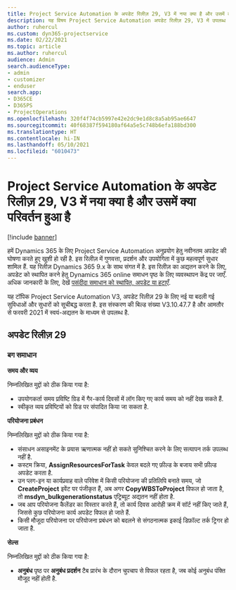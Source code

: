 ```yaml
---
title: Project Service Automation के अपडेट रिलीज़ 29, V3 में नया क्या है और उसमें क्या परिवर्तन हुआ है
description: यह विषय Project Service Automation अपडेट रिलीज़ 29, V3 में उपलब्ध सुविधाओं और सुधारों को सूचीबद्ध करता है.
author: ruhercul
ms.custom: dyn365-projectservice
ms.date: 02/22/2021
ms.topic: article
ms.author: ruhercul
audience: Admin
search.audienceType:
- admin
- customizer
- enduser
search.app:
- D365CE
- D365PS
- ProjectOperations
ms.openlocfilehash: 320f4f74cb5997e42e2dc9e1d8c8a5ab95ae6647
ms.sourcegitcommit: 40f68387f594180af64a5e5c748b6efa188bd300
ms.translationtype: HT
ms.contentlocale: hi-IN
ms.lasthandoff: 05/10/2021
ms.locfileid: "6010473"
---
```

# <a name="whats-new-or-changed-in-project-service-automation-update-release-29-v3"></a>Project Service Automation के अपडेट रिलीज़ 29, V3 में नया क्या है और उसमें क्या परिवर्तन हुआ है

[!include [banner](../includes/psa-now-project-operations.md)]

हमें Dynamics 365 के लिए Project Service Automation अनुप्रयोग हेतु नवीनतम अपडेट की घोषणा करते हुए खुशी हो रही है. इस रिलीज़ में गुणवत्ता, प्रदर्शन और उपयोगिता में कुछ महत्वपूर्ण सुधार शामिल हैं. यह रिलीज़ Dynamics 365 9.x के साथ संगत में है. इस रिलीज़ का अद्यतन करने के लिए, अपडेट को स्थापित करने हेतु Dynamics 365 online समाधन पृष्ठ के लिए व्यवस्थापन केंद्र पर जाएँ. अधिक जानकारी के लिए, देखें [पसंदीदा समाधान को स्थापित, अपडेट या हटाएँ](/power-platform/admin/install-remove-preferred-solution).

यह टॉपिक Project Service Automation V3, अपडेट रिलीज़ 29 के लिए नई या बदली गई सुविधाओं और सुधारों को सूचीबद्ध करता है. इस संस्करण की बिल्ड संख्या V3.10.47.7 है और आमतौर से फरवरी 2021 में स्वयं-अद्यतन के माध्यम से उपलब्ध है.

## <a name="update-release-29"></a>अपडेट रिलीज़ 29

### <a name="bug-fixes"></a>बग समाधान

**समय और व्यय**

निम्नलिखित मुद्दों को ठीक किया गया है:

- उपयोगकर्ता समय प्रविष्टि ग्रिड में गैर-कार्य दिवसों में लॉग किए गए कार्य समय को नहीं देख सकते हैं.
- स्वीकृत व्यय प्रविष्टियों को ग्रिड पर संपादित किया जा सकता है.

**परियोजना प्रबंधन**

निम्नलिखित मुद्दों को ठीक किया गया है:

- संसाधन असाइनमेंट के प्रयास ऋणात्मक नहीं हो सकते सुनिश्चित करने के लिए सत्यापन तर्क उपलब्ध नहीं है.
- कस्टम क्रिया, **AssignResourcesForTask** केवल बदले गए फ़ील्ड के बजाय सभी फ़ील्ड अपडेट करता है.
- उन प्लग-इन या कार्यप्रवाह वाले परिवेश में किसी परियोजना की प्रतिलिपि बनाते समय, जो **CreateProject** इवेंट पर पंजीकृत हैं, अब अगर **CopyWBSToProject** विफल हो जाता है, तो **msdyn_bulkgenerationstatus** एट्रिब्यूट अद्यतन नहीं होता है.
- जब आप परियोजना कैलेंडर का विस्तार करते हैं, तो कार्य दिवस आरोही क्रम में सॉर्ट नहीं किए जाते हैं, जिससे कुछ परियोजना कार्य अपडेट विफल हो जाते हैं.
- किसी मौजूदा परियोजना पर परियोजना प्रबंधन को बदलने से संगठनात्मक इकाई डिफ़ॉल्ट तर्क ट्रिगर हो जाता है.

**सेल्स**

निम्नलिखित मुद्दों को ठीक किया गया है:

- **अनुबंध** पृष्ठ पर **अनुबंध प्रदर्शन** टैब प्रारंभ के दौरान चुपचाप से विफल रहता है, जब कोई अनुबंध पंक्ति मौजूद नहीं होती है.
